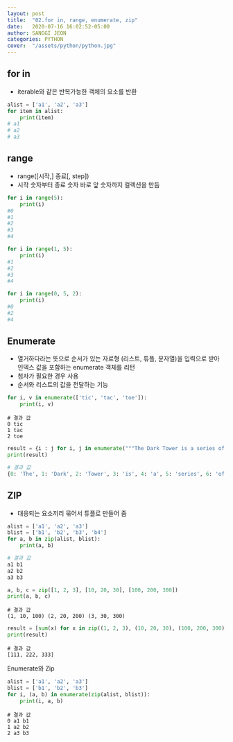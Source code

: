 ```yaml
---
layout: post
title:  "02.for in, range, enumerate, zip"
date:   2020-07-16 16:02:52-05:00
author: SANGGI JEON
categories: PYTHON
cover:  "/assets/python/python.jpg"
---
```

## for in

- iterable와 같은 반복가능한 객체의 요소를 반환

```python
alist = ['a1', 'a2', 'a3']
for item in alist:
    print(item)
# a1
# a2
# a3
```

## range

- range([시작,] 종료[, step])
- 시작 숫자부터 종료 숫자 바로 앞 숫자까지 컬렉션을 만듬

```python
for i in range(5):
    print(i)
#0
#1
#2
#3
#4
```

```python
for i in range(1, 5):
    print(i)
#1
#2
#3
#4
```

```python
for i in range(0, 5, 2):
    print(i)
#0
#2
#4
```



## Enumerate

- 열거하다라는 뜻으로 순서가 있는 자료형 (리스트, 튜플, 문자열)을 입력으로 받아 인덱스 값을 포함하는 enumerate 객체를 리턴
- 첨자가 필요한 경우 사용
- 순서와 리스트의 값을 전달하는 기능

```python
for i, v in enumerate(['tic', 'tac', 'toe']):
    print(i, v)
```

```shell
# 결과 값
0 tic
1 tac
2 toe
```

```python
result = {i : j for i, j in enumerate("""The Dark Tower is a series of eight books and one short story written by American author Stephen KIng""".split())}
print(result)
```

```python
# 결과 값
{0: 'The', 1: 'Dark', 2: 'Tower', 3: 'is', 4: 'a', 5: 'series', 6: 'of', 7: 'eight', 8: 'books', 9: 'and', 10: 'one', 11: 'short', 12: 'story', 13: 'written', 14: 'by', 15: 'American', 16: 'author', 17: 'Stephen', 18: 'KIng'}
```



## ZIP

- 대응되는 요소끼리 묶어서 튜플로 만들어 줌

```python
alist = ['a1', 'a2', 'a3']
blist = ['b1', 'b2', 'b3', 'b4']
for a, b in zip(alist, blist):
    print(a, b)
```

```python
# 결과 값
a1 b1
a2 b2
a3 b3
```

```python
a, b, c = zip([1, 2, 3], [10, 20, 30], [100, 200, 300])
print(a, b, c)
```

```shell
# 결과 값
(1, 10, 100) (2, 20, 200) (3, 30, 300)
```

```python
result = [sum(x) for x in zip((1, 2, 3), (10, 20, 30), (100, 200, 300))]
print(result)
```

```shell
# 결과 값
[111, 222, 333]
```



Enumerate와 Zip

```python
alist = ['a1', 'a2', 'a3']
blist = ['b1', 'b2', 'b3']
for i, (a, b) in enumerate(zip(alist, blist)):
    print(i, a, b)
```

```shell
# 결과 값
0 a1 b1
1 a2 b2
2 a3 b3
```
